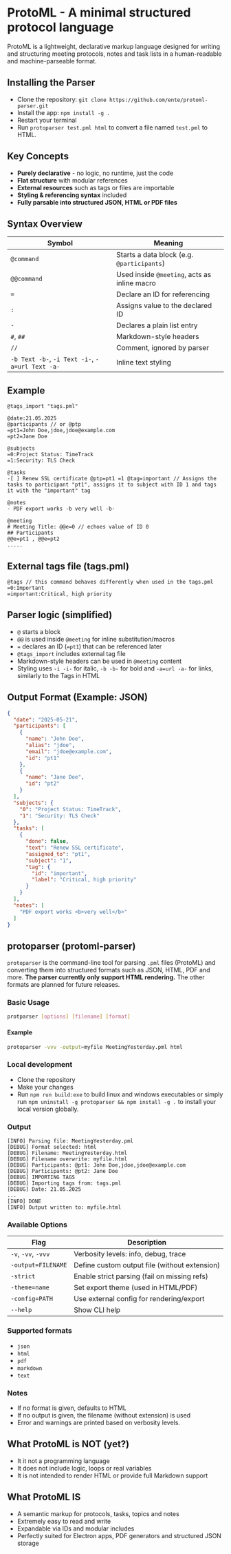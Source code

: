 # ProtoML - A minimal structured protocol language

ProtoML is a lightweight, declarative markup language designed for writing and structuring meeting protocols, notes and task lists in a human-readable and machine-parseable format.

## Installing the Parser

- Clone the repository: `git clone https://github.com/ente/protoml-parser.git`
- Install the app: `npm install -g .`
- Restart your terminal
- Run `protoparser test.pml html` to convert a file named `test.pml` to HTML.

## Key Concepts

- **Purely declarative** - no logic, no runtime, just the code
- **Flat structure** with modular references
- **External resources** such as tags or files are importable
- **Styling & referencing syntax** included
- **Fully parsable into structured JSON, HTML or PDF files**

## Syntax Overview
| Symbol | Meaning |
| ------ | ------- |
| `@command` | Starts a data block (e.g. `@participants`) |
| `@@command` | Used inside `@meeting`, acts as inline macro |
| `=` | Declare an ID for referencing |
| `:` | Assigns value to the declared ID |
| `-` | Declares a plain list entry |
| `#`, `##` | Markdown-style headers |
| `//` | Comment, ignored by parser |
| `-b Text -b-`, `-i Text -i-`, `-a=url Text -a-` | Inline text styling |

## Example
```plaintext
@tags_import "tags.pml"

@date:21.05.2025
@participants // or @ptp
=pt1=John Doe,jdoe,jdoe@example.com
=pt2=Jane Doe

@subjects
=0:Project Status: TimeTrack
=1:Security: TLS Check

@tasks
-[ ] Renew SSL certificate @ptp=pt1 =1 @tag=important // Assigns the tasks to participant "pt1", assigns it to subject with ID 1 and tags it with the "important" tag

@notes
- PDF export works -b very well -b-

@meeting
# Meeting Title: @@e=0 // echoes value of ID 0
## Participants
@@e=pt1 , @@e=pt2
.....

```

## External tags file (tags.pml)

```plaintext
@tags // this command behaves differently when used in the tags.pml
=0:Important
=important:Critical, high priority
```

## Parser logic (simplified)

- `@` starts a block
- `@@` is used inside `@meeting` for inline substitution/macros
- `=` declares an ID (`=pt1`) that can be referenced later
- `@tags_import` includes external tag file
- Markdown-style headers can be used in `@meeting` content
- Styling uses `-i -i-` for italic, `-b -b-` for bold and `-a=url -a-` for links, similarly to the Tags in HTML

## Output Format (Example: JSON)

```json
{
  "date": "2025-05-21",
  "participants": [
    {
      "name": "John Doe",
      "alias": "jdoe",
      "email": "jdoe@example.com",
      "id": "pt1"
    },
    {
      "name": "Jane Doe",
      "id": "pt2"
    }
  ],
  "subjects": {
    "0": "Project Status: TimeTrack",
    "1": "Security: TLS Check"
  },
  "tasks": [
    {
      "done": false,
      "text": "Renew SSL certificate",
      "assigned_to": "pt1",
      "subject": "1",
      "tag": {
        "id": "important",
        "label": "Critical, high priority"
      }
    }
  ],
  "notes": [
    "PDF export works <b>very well</b>"
  ]
}
```

## protoparser (protoml-parser)

`protoparser` is the command-line tool for parsing `.pml` files (ProtoML) and converting them into structured formats such as JSON, HTML, PDF and more.
**The parser currently only support HTML rendering.** The other formats are planned for future releases.

### Basic Usage

```bash
protparser [options] [filename] [format]
```

#### Example

```bash
protoparser -vvv -output=myfile MeetingYesterday.pml html
```

### Local development

- Clone the repository
- Make your changes
- Run `npm run build:exe` to build linux and windows executables or simply run `npm uninstall -g protoparser && npm install -g .` to install your local version globally.

### Output

```plaintext
[INFO] Parsing file: MeetingYesterday.pml
[DEBUG] Format selected: html
[DEBUG] Filename: MeetingYesterday.html
[DEBUG] Filename overwrite: myfile.html
[DEBUG] Participants: @pt1: John Doe,jdoe,jdoe@example.com
[DEBUG] Participants: @pt2: Jane Doe
[DEBUG] IMPORTING TAGS
[DEBUG] Importing tags from: tags.pml
[DEBUG] Date: 21.05.2025
...
[INFO] DONE
[INFO] Output written to: myfile.html
```

### Available Options

| Flag | Description |
| ---- | ----------- |
| `-v`, `-vv`, `-vvv` | Verbosity levels: info, debug, trace |
| `-output=FILENAME` | Define custom output file (without extension) |
| `-strict` | Enable strict parsing (fail on missing refs) |
| `-theme=name` | Set export theme (used in HTML/PDF) |
| `-config=PATH` | Use external config for rendering/export |
| `--help` | Show CLI help |

### Supported formats

- `json`
- `html`
- `pdf`
- `markdown`
- `text`

### Notes

- If no format is given, defaults to HTML
- If no output is given, the filename (without extension) is used
- Error and warnings are printed based on verbosity levels.

## What ProtoML is NOT (yet?)

- It it not a programming language
- It does not include logic, loops or real variables
- It is not intended to render HTML or provide full Markdown support

## What ProtoML IS

- A semantic markup for protocols, tasks, topics and notes
- Extremely easy to read and write
- Expandable via IDs and modular includes
- Perfectly suited for Electron apps, PDF generators and structured JSON storage
